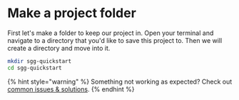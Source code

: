 # Make a project folder

First let's make a folder to keep our project in. Open your terminal and navigate to a directory that you'd like to save this project to. Then we will create a directory and move into it.&#x20;

```bash
mkdir sgg-quickstart
cd sgg-quickstart
```

{% hint style="warning" %}
Something not working as expected? Check out [common issues & solutions](../common-issues-and-solutions.md).&#x20;
{% endhint %}
